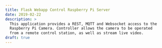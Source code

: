 ```yaml
---
title: Flask Webapp Control Raspberry Pi Server
date: 2019-02-22
description: >
  This application provides a REST, MQTT and Websocket access to the
  Raspberry Pi Camera. Controller allows the camera to be operated
  from a remote control station, as well as stream live video.
draft: true
---
```


